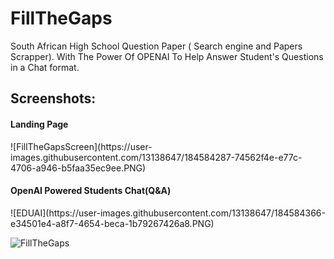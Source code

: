 # FillTheGaps
South African High School Question Paper ( Search engine and Papers Scrapper).
With The Power Of OPENAI To Help Answer Student's Questions in a Chat format.

<h2>Screenshots:</h2>
<h4>Landing Page</h4>
![FillTheGapsScreen](https://user-images.githubusercontent.com/13138647/184584287-74562f4e-e77c-4706-a946-b5faa35ec9ee.PNG)

<h4>OpenAI Powered Students Chat(Q&A)</h4>
![EDUAI](https://user-images.githubusercontent.com/13138647/184584366-e34501e4-a8f7-4654-beca-1b79267426a8.PNG)


![FillTheGaps](https://user-images.githubusercontent.com/13138647/184583616-91b0a909-ce33-4b54-bd66-1694a130322b.png)
